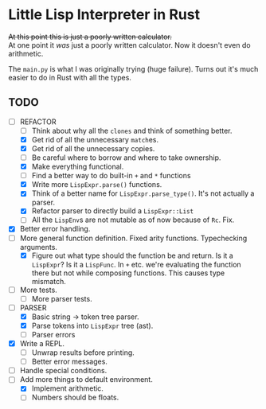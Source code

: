 # Little Lisp Interpreter in Rust

~~At this point this is just a poorly written calculator.~~ \
At one point it *was* just a poorly written calculator. Now it doesn't even do
arithmetic.



The `main.py` is what I was originally trying (huge failure). Turns out it's
much easier to do in Rust with all the types.

## TODO
- [ ] REFACTOR
  - [ ] Think about why all the `clones` and think of something better.
  - [x] Get rid of all the unnecessary `match`es.
  - [x] Get rid of all the unnecessary copies.
  - [ ] Be careful where to borrow and where to take ownership.
  - [x] Make everything functional.
  - [ ] Find a better way to do built-in `+` and `*` functions
  - [x] Write more `LispExpr.parse()` functions.
  - [x] Think of a better name for `LispExpr.parse_type()`. It's not actually a
    parser.
  - [x] Refactor parser to directly build a `LispExpr::List`
  - [ ] All the `LispEnv`s are not mutable as of now because of `Rc`. Fix.
- [x] Better error handling.
- [ ] More general function definition. Fixed arity functions. Typechecking
  arguments.
  - [x] Figure out what type should the function be and return.
        Is it a `LispExpr`? Is it a `LispFunc`. In `+` etc. we're evaluating the
        function there but not while composing functions. This causes type
        mismatch.
- [ ] More tests.
  - [ ] More parser tests.
- [ ] PARSER
  - [x] Basic string -> token tree parser.
  - [x] Parse tokens into `LispExpr` tree (ast).
  - [ ] Parser errors
- [x] Write a REPL.
  - [ ] Unwrap results before printing.
  - [ ] Better error messages.
- [ ] Handle special conditions.
- [ ] Add more things to default environment.
  - [x] Implement arithmetic.
  - [ ] Numbers should be floats.
